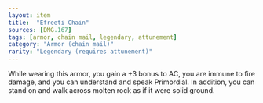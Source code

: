 ```yaml
---
layout: item
title:  "Efreeti Chain"
sources: [DMG.167]
tags: [armor, chain mail, legendary, attunement]
category: "Armor (chain mail)"
rarity: "Legendary (requires attunement)"
---
```


While wearing this armor, you gain a +3 bonus to AC, you are immune to fire damage, and you can understand and speak Primordial. In addition, you can stand on and walk across molten rock as if it were solid ground.
